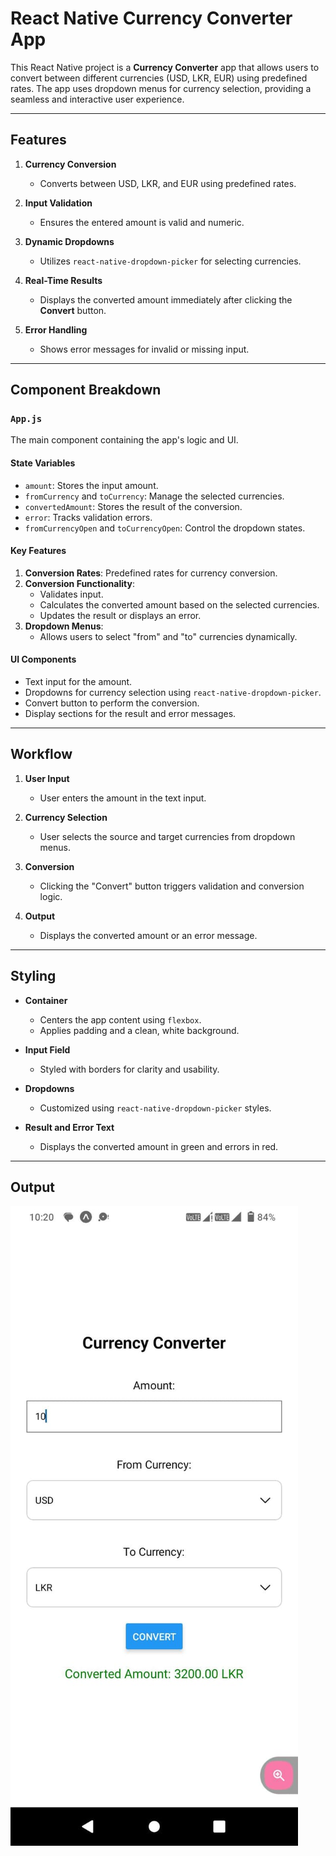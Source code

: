# React Native Currency Converter App

This React Native project is a **Currency Converter** app that allows users to convert between different currencies (USD, LKR, EUR) using predefined rates. The app uses dropdown menus for currency selection, providing a seamless and interactive user experience.

---

## Features

1. **Currency Conversion**  
   - Converts between USD, LKR, and EUR using predefined rates.

2. **Input Validation**  
   - Ensures the entered amount is valid and numeric.

3. **Dynamic Dropdowns**  
   - Utilizes `react-native-dropdown-picker` for selecting currencies.

4. **Real-Time Results**  
   - Displays the converted amount immediately after clicking the **Convert** button.

5. **Error Handling**  
   - Shows error messages for invalid or missing input.

---

## Component Breakdown

### `App.js`  
The main component containing the app's logic and UI.

#### **State Variables**
- `amount`: Stores the input amount.  
- `fromCurrency` and `toCurrency`: Manage the selected currencies.  
- `convertedAmount`: Stores the result of the conversion.  
- `error`: Tracks validation errors.  
- `fromCurrencyOpen` and `toCurrencyOpen`: Control the dropdown states.

#### **Key Features**
1. **Conversion Rates**: Predefined rates for currency conversion.  
2. **Conversion Functionality**:  
   - Validates input.  
   - Calculates the converted amount based on the selected currencies.  
   - Updates the result or displays an error.  
3. **Dropdown Menus**:  
   - Allows users to select "from" and "to" currencies dynamically.  

#### **UI Components**
- Text input for the amount.  
- Dropdowns for currency selection using `react-native-dropdown-picker`.  
- Convert button to perform the conversion.  
- Display sections for the result and error messages.

---

## Workflow

1. **User Input**  
   - User enters the amount in the text input.

2. **Currency Selection**  
   - User selects the source and target currencies from dropdown menus.

3. **Conversion**  
   - Clicking the "Convert" button triggers validation and conversion logic.

4. **Output**  
   - Displays the converted amount or an error message.

---

## Styling

- **Container**  
  - Centers the app content using `flexbox`.  
  - Applies padding and a clean, white background.  

- **Input Field**  
  - Styled with borders for clarity and usability.  

- **Dropdowns**  
  - Customized using `react-native-dropdown-picker` styles.  

- **Result and Error Text**  
  - Displays the converted amount in green and errors in red.

---

## Output
![Output](./output.jpg)
